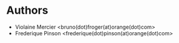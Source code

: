 # Authors

* Violaine Mercier <bruno(dot)froger(at)orange(dot)com>
* Frederique Pinson <frederique(dot)pinson(at)orange(dot)com>